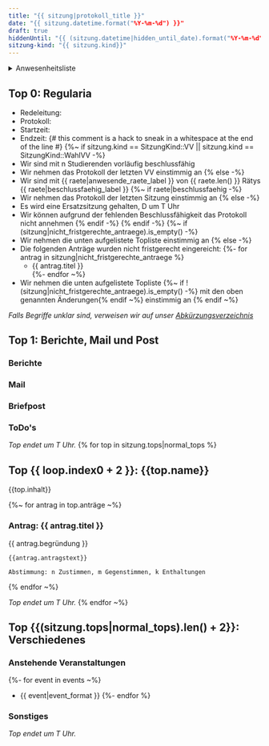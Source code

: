 ```yaml
---
title: "{{ sitzung|protokoll_title }}"
date: "{{ sitzung.datetime.format("%Y-%m-%d") }}"
draft: true
hiddenUntil: "{{ (sitzung.datetime|hidden_until_date).format("%Y-%m-%d") }}"
sitzung-kind: "{{ sitzung.kind}}"
---
```


<details>
<summary>Anwesenheitsliste</summary>

#### Anwesende Rätys
{%~ for rat in raete -%}
{%- if rat.anwesend -%}
- {{ rat }}
{% endif -%}
{%- endfor ~%}

#### Abwesende Rätys
{%~ for rat in raete -%}
{%- if !rat.anwesend && !rat.abgemeldet -%}
- {{ rat }}
{% endif -%}
{%- endfor ~%}

#### Entschuldigte Rätys
{%~ for rat in raete -%}
{%- if rat.abgemeldet && !rat.anwesend -%}
- {{ rat }}
{% endif -%}
{%- endfor ~%}

{%~ if sitzung.kind == SitzungKind::VV || sitzung.kind == SitzungKind::WahlVV -%}
#### Weitere Studis
{%- else -%}
#### Gäste
{%- endif %}

</details>

## Top 0: Regularia

- Redeleitung: 
- Protokoll: 
- Startzeit: 
- Endzeit: {# this comment is a hack to sneak in a whitespace at the end of the line #}
{%~ if sitzung.kind == SitzungKind::VV || sitzung.kind == SitzungKind::WahlVV -%}
- Wir sind mit n Studierenden vorläufig beschlussfähig
- Wir nehmen das Protokoll der letzten VV einstimmig an
{% else -%}
- Wir sind mit {{ raete|anwesende_raete_label }} von {{ raete.len() }} Rätys {{ raete|beschlussfaehig_label }}
{%~ if raete|beschlussfaehig -%}
- Wir nehmen das Protokoll der letzten Sitzung einstimmig an
{% else -%}
- Es wird eine Ersatzsitzung gehalten, D um T Uhr
- Wir können aufgrund der fehlenden Beschlussfähigkeit das Protokoll nicht annehmen
{% endif -%}
{% endif -%}
{%~ if (sitzung|nicht_fristgerechte_antraege).is_empty() -%}
- Wir nehmen die unten aufgelistete Topliste einstimmig an
{% else -%}
- Die folgenden Anträge wurden nicht fristgerecht eingereicht:
{%- for antrag in sitzung|nicht_fristgerechte_antraege %}
    - {{ antrag.titel }}    
{%- endfor ~%}
- Wir nehmen die unten aufgelistete Topliste {%~ if !(sitzung|nicht_fristgerechte_antraege).is_empty() -%} mit den oben genannten Änderungen{% endif ~%} einstimmig an
{% endif ~%}

_Falls Begriffe unklar sind, verweisen wir auf unser [Abkürzungsverzeichnis](https://fscs.hhu.de/wtf)_

## Top 1: Berichte, Mail und Post

### Berichte

### Mail

### Briefpost

### ToDo's

_Top endet um T Uhr._
{% for top in sitzung.tops|normal_tops %}
## Top {{ loop.index0 + 2 }}: {{top.name}}

{{top.inhalt}}

{%~ for antrag in top.anträge ~%}

### Antrag: {{ antrag.titel }}

{{ antrag.begründung }}

```vote-success
{{antrag.antragstext}}

Abstimmung: n Zustimmen, m Gegenstimmen, k Enthaltungen  
```
{% endfor ~%}

_Top endet um T Uhr._
{% endfor ~%}

## Top {{(sitzung.tops|normal_tops).len() + 2}}: Verschiedenes

### Anstehende Veranstaltungen
{%- for event in events ~%}
- {{ event|event_format }}
{%- endfor %}

### Sonstiges

_Top endet um T Uhr._

